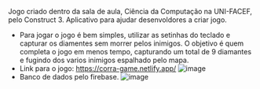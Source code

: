 Jogo criado dentro da sala de aula, Ciência da Computação na UNI-FACEF, pelo Construct 3. Aplicativo para ajudar desenvoldores a criar jogo.
- Para jogar o jogo é bem simples, utilizar as setinhas do teclado e capturar os diamentes sem morrer pelos inimigos. O objetivo é quem completa o jogo em menos tempo, capturando um total de 9 diamantes
e fugindo dos varios inimigos espalhado pelo mapa.
- Link para o jogo: https://corra-game.netlify.app/
![image](https://github.com/caldanasabs/corra-game/assets/131721811/870ed81f-82d5-4c1f-86cc-68608c44aabe)
- Banco de dados pelo firebase.
![image](https://github.com/caldanasabs/corra-game/assets/131721811/351a9b80-b60b-4d83-bfbe-04a7276021cf)

  
